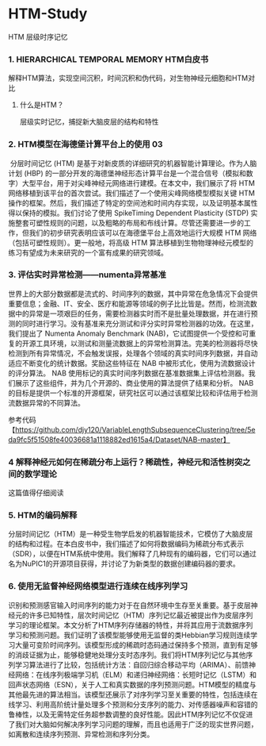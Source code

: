 # HTM-Study
HTM 层级时序记忆
### 1. HIERARCHICAL TEMPORAL MEMORY HTM白皮书

​          解释HTM算法，实现空间沉积，时间沉积和伪代码，对生物神经元细胞和HTM对比

1. 什么是HTM？

   层级实时记忆，捕捉新大脑皮层的结构和特性 

### 2. HTM模型在海德堡计算平台上的使用 03

​		分层时间记忆 (HTM) 是基于对新皮质的详细研究的机器智能计算理论。作为人脑计划 (HBP) 的一部分开发的海德堡神经形态计算平台是一个混合信号（模拟和数字）大型平台，用于对尖峰神经元网络进行建模。在本文中，我们展示了将 HTM 网络移植到该平台的首次尝试。我们描述了一个使用尖峰网络模型模拟关键 HTM 操作的框架。然后，我们描述了特定的空间池和时间内存实现，以及证明基本属性得以保持的模拟。我们讨论了使用 SpikeTiming Dependent Plasticity (STDP) 实施整套可塑性规则的问题，以及粗略的布局和布线计算。尽管还需要进一步的工作，但我们的初步研究表明应该可以在海德堡平台上高效地运行大规模 HTM 网络（包括可塑性规则）。更一般地，将高级 HTM 算法移植到生物物理神经元模型的练习有望成为未来研究的一个富有成果的研究领域。

### 3. 评估实时异常检测——numenta异常基准

​		世界上的大部分数据都是流式的、时间序列的数据，其中异常在危急情况下会提供重要信息；金融、IT、安全、医疗和能源等领域的例子比比皆是。然而，检测流数据中的异常是一项艰巨的任务，需要检测器实时而不是批量处理数据，并在进行预测的同时进行学习。没有基准来充分测试和评分实时异常检测器的功效。在这里，我们提出了 Numenta Anomaly Benchmark (NAB)，它试图提供一个受控和可重复的开源工具环境，以测试和测量流数据上的异常检测算法。完美的检测器将尽快检测到所有异常情况，不会触发误报，处理各个领域的真实时间序列数据，并自动适应不断变化的统计数据。奖励这些特征在 NAB 中被形式化，使用为流数据设计的评分算法。 NAB 使用标记的真实时间序列数据在基准数据集上评估检测器。我们展示了这些组件，并为几个开源的、商业使用的算法提供了结果和分析。 NAB 的目标是提供一个标准的开源框架，研究社区可以通过该框架比较和评估用于检测流数据异常的不同算法。

参考代码【https://github.com/djy120/VariableLengthSubsequenceClustering/tree/5eda9fc5f51508fe40036681a1118882ed1615a4/Dataset/NAB-master】

### 4 解释神经元如何在稀疏分布上运行？稀疏性，神经元和活性树突之间的数学理论

这篇值得仔细阅读

### 5. HTM的编码解释

分层时间记忆（HTM）是一种受生物学启发的机器智能技术，它模仿了大脑皮层的结构和过程。在本白皮书中，我们描述了如何将数据编码为稀疏分布式表示（SDR），以便在HTM系统中使用。我们解释了几种现有的编码器，它们可以通过名为NuPIC1的开源项目获得，并讨论了为新类型的数据创建编码器的要求。

### 6. 使用无监督神经网络模型进行连续在线序列学习

​     识别和预测感官输入时间序列的能力对于在自然环境中生存至关重要。基于皮层神经元的许多已知特性，层次时间记忆（HTM）序列记忆最近被提出作为皮层序列学习的理论框架。本文分析了HTM序列存储器的特性，并将其应用于流数据序列学习和预测问题。我们证明了该模型能够使用无监督的类Hebbian学习规则连续学习大量可变阶时间序列。该模型形成的稀疏时态码通过保持多个预测，直到有足够的消歧证据为止，能够稳健地处理分支时态序列。我们将HTM序列记忆与其他序列学习算法进行了比较，包括统计方法：自回归综合移动平均（ARIMA）、前馈神经网络：在线序列极端学习机（ELM）和递归神经网络：长短时记忆（LSTM）和回声状态网络（ESN），关于人工和真实数据的序列预测问题。HTM模型的精度与其他最先进的算法相当。该模型还展示了对序列学习至关重要的特性，包括连续在线学习、利用高阶统计量处理多个预测和分支序列的能力、对传感器噪声和容错的鲁棒性，以及无需特定任务超参数调整的良好性能。因此HTM序列记忆不仅促进了我们对大脑如何解决序列学习问题的理解，而且也适用于广泛的现实世界问题，如离散和连续序列预测、异常检测和序列分类。



